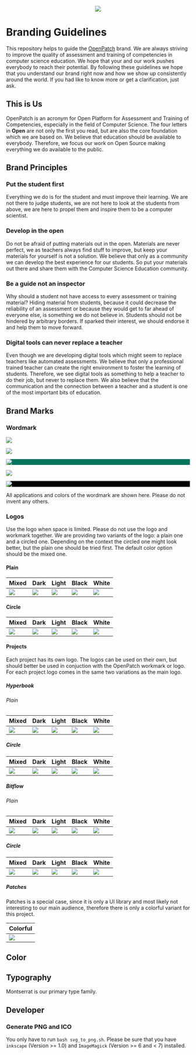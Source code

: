 <div align="center">

[![](logos/png/openpatch-text-dark_1024.png)](https://github.com/openpatch/branding)

</div>

# Branding Guidelines

This repository helps to guide the [OpenPatch](https://openpatch.org) brand. We are always striving to improve the quality of assessment and training of competencies in computer science education. We hope that your and our work pushes everybody to reach their potential. By following these guidelines we hope that you understand our brand right now and how we show up consistently around the world. If you had like to know more or get a clarification, just ask.

## This is Us

OpenPatch is an acronym for Open Platform for Assessment and Training of Competencies, especially in the field of Computer Science. The four letters in **Open** are not only the first you read, but are also the core foundation which we are based on. We believe that education should be available to everybody. Therefore, we focus our work on Open Source making everything we do available to the public.

## Brand Principles

### Put the student first

Everything we do is for the student and must improve their learning. We are not there to judge students, we are not here to look at the students from above, we are here to propel them and inspire them to be a computer scientist.

### Develop in the open

Do not be afraid of putting materials out in the open. Materials are never perfect, we as teachers always find stuff to improve, but keep your materials for yourself is not a solution. We believe that only as a community we can develop the best experience for our students. So put your materials out there and share them with the Computer Science Education community.

### Be a guide not an inspector

Why should a student not have access to every assessment or training material? Hiding material from students, because it could decrease the reliability of an assessment or because they would get to far ahead of everyone else, is something we do not believe in. Students should not be hindered by arbitrary borders. If sparked their interest, we should endorse it and help them to move forward.

### Digital tools can never replace a teacher

Even though we are developing digital tools which might seem to replace teachers like automated assessments. We believe that only a professional trained teacher can create the right environment to foster the learning of students. Therefore, we see digital tools as something to help a teacher to do their job, but never to replace them. We also believe that the communication and the connection between a teacher and a student is one of the most important bits of education.

## Brand Marks

### Wordmark

[![](logos/png/openpatch-text-mixed_1024.png)](logos/png/openpatch-text-mixed_1024.png)

[![](logos/png/openpatch-text-dark_1024.png)](logos/png/openpatch-text-dark_1024.png)

<div style="background-color:#017460;">

[![](logos/png/openpatch-text-light_1024.png)](logos/png/openpatch-text-light_1024.png)

</div>

[![](logos/png/openpatch-text-black_1024.png)](logos/png/openpatch-text-black_1024.png)

<div style="background-color:black;">

[![](logos/png/openpatch-text-white_1024.png)](logos/png/openpatch-text-white_1024.png)

</div>

All applications and colors of the wordmark are shown here. Please do not invent any others.

### Logos

Use the logo when space is limited. Please do not use the logo and workmark together. We are providing two variants of the logo: a plain one and a circled one. Depending on the context the circled one might look better, but the plain one should be tried first. The default color option should be the mixed one.

#### Plain

| Mixed | Dark | Light | Black | White |
| -- | -- | -- |-- | -- |
| [![](logos/png/openpatch-plain-mixed_256.png)](logos/png/openpatch-plain-mixed_256.png) | [![](logos/png/openpatch-plain-dark_256.png)](logos/png/openpatch-plain-dark_256.png) | [![](logos/png/openpatch-plain-light_256.png)](logos/png/openpatch-plain-light_256.png) | [![](logos/png/openpatch-plain-black_256.png)](logos/png/openpatch-plain-black_256.png) | [![](logos/png/openpatch-plain-white_256.png)](logos/png/openpatch-plain-white_256.png) |

#### Circle

| Mixed | Dark | Light | Black | White |
| -- | -- | -- |-- | -- |
|[![](logos/png/openpatch-circle-mixed_256.png)](logos/png/openpatch-circle-mixed_256.png) | [![](logos/png/openpatch-circle-dark_256.png)](logos/png/openpatch-circle-dark_256.png) | [![](logos/png/openpatch-circle-light_256.png)](logos/png/openpatch-circle-light_256.png) | [![](logos/png/openpatch-circle-black_256.png)](logos/png/openpatch-circle-black_256.png) | [![](logos/png/openpatch-circle-white_256.png)](logos/png/openpatch-circle-white_256.png) |


#### Projects

Each project has its own logo. The logos can be used on their own, but should better be used in conjuction with the OpenPatch workmark or logo. For each project logo comes in the same two variations as the main logo.

##### Hyperbook

###### Plain

| Mixed | Dark | Light | Black | White |
| -- | -- | -- |-- | -- |
|[![](logos/png/hyperbook-plain-mixed_256.png)](logos/png/hyperbook-plain-mixed_256.png) | [![](logos/png/hyperbook-plain-dark_256.png)](logos/png/hyperbook-plain-dark_256.png) | [![](logos/png/hyperbook-plain-light_256.png)](logos/png/hyperbook-plain-light_256.png) | [![](logos/png/hyperbook-plain-black_256.png)](logos/png/hyperbook-plain-black_256.png) | [![](logos/png/hyperbook-plain-white_256.png)](logos/png/hyperbook-plain-white_256.png) |

##### Circle

| Mixed | Dark | Light | Black | White |
| -- | -- | -- |-- | -- |
|[![](logos/png/hyperbook-circle-mixed_256.png)](logos/png/hyperbook-circle-mixed_256.png) | [![](logos/png/hyperbook-circle-dark_256.png)](logos/png/hyperbook-circle-dark_256.png) | [![](logos/png/hyperbook-circle-light_256.png)](logos/png/hyperbook-circle-light_256.png) | [![](logos/png/hyperbook-circle-black_256.png)](logos/png/hyperbook-circle-black_256.png) | [![](logos/png/hyperbook-circle-white_256.png)](logos/png/hyperbook-circle-white_256.png) |

##### Bitflow

###### Plain

| Mixed | Dark | Light | Black | White |
| -- | -- | -- |-- | -- |
| [![](logos/png/bitflow-plain-mixed_256.png)](logos/png/bitflow-plain-mixed_256.png) | [![](logos/png/bitflow-plain-dark_256.png)](logos/png/bitflow-plain-dark_256.png) | [![](logos/png/bitflow-plain-light_256.png)](logos/png/bitflow-plain-light_256.png) | [![](logos/png/bitflow-plain-black_256.png)](logos/png/bitflow-plain-black_256.png) | [![](logos/png/bitflow-plain-white_256.png)](logos/png/bitflow-plain-white_256.png) |

##### Circle

| Mixed | Dark | Light | Black | White |
| -- | -- | -- |-- | -- |
|[![](logos/png/bitflow-circle-mixed_256.png)](logos/png/bitflow-circle-mixed_256.png) | [![](logos/png/bitflow-circle-dark_256.png)](logos/png/bitflow-circle-dark_256.png) | [![](logos/png/bitflow-circle-light_256.png)](logos/png/bitflow-circle-light_256.png) | [![](logos/png/bitflow-circle-black_256.png)](logos/png/bitflow-circle-black_256.png) | [![](logos/png/bitflow-circle-white_256.png)](logos/png/bitflow-circle-white_256.png) |

##### Patches

Patches is a special case, since it is only a UI library and most likely not interesting to our main audience, therefore there is only a colorful variant for this project.

| Colorful |
| -- |
| [![](logos/png/patches-colorful_256.png)](logos/png/patches-colorful_256.png) |

## Color

## Typography

Montserrat is our primary type family.

## Developer

### Generate PNG and ICO

You only have to run `bash svg_to_png.sh`. Please be sure that you have
`inkscape` (Version >= 1.0) and `ImageMagick` (Version >= 6 and < 7) installed.

